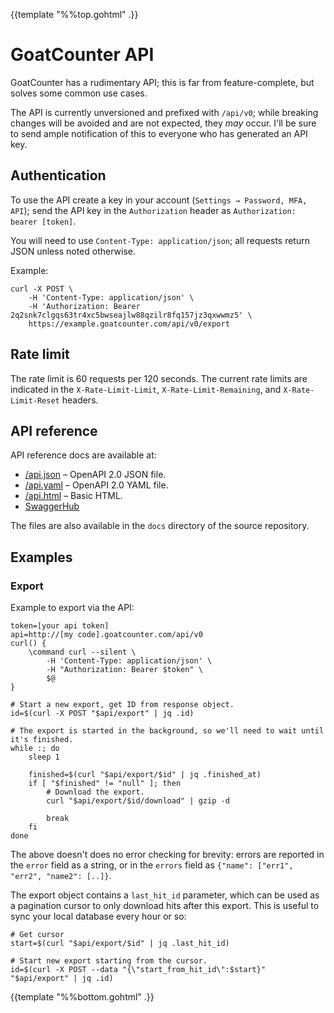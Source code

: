 {{template "%%top.gohtml" .}}

GoatCounter API
===============
GoatCounter has a rudimentary API; this is far from feature-complete, but solves
some common use cases.

The API is currently unversioned and prefixed with `/api/v0`; while breaking
changes will be avoided and are not expected, they *may* occur. I'll be sure to
send ample notification of this to everyone who has generated an API key.

Authentication
--------------
To use the API create a key in your account (`Settings → Password, MFA, API`);
send the API key in the `Authorization` header as `Authorization: bearer
[token]`.

You will need to use `Content-Type: application/json`; all requests return JSON
unless noted otherwise.

Example:

    curl -X POST \
        -H 'Content-Type: application/json' \
        -H 'Authorization: Bearer 2q2snk7clgqs63tr4xc5bwseajlw88qzilr8fq157jz3qxwwmz5' \
        https://example.goatcounter.com/api/v0/export

Rate limit
----------
The rate limit is 60 requests per 120 seconds. The current rate limits are
indicated in the `X-Rate-Limit-Limit`, `X-Rate-Limit-Remaining`, and
`X-Rate-Limit-Reset` headers.

API reference
-------------
API reference docs are available at:

- [/api.json](/api.json) – OpenAPI 2.0 JSON file.
- [/api.yaml](/api.yaml) – OpenAPI 2.0 YAML file.
- [/api.html](/api.html) – Basic HTML.
- [SwaggerHub](https://app.swaggerhub.com/apis-docs/Carpetsmoker/GoatCounter/0.1)

The files are also available in the `docs` directory of the source repository.

Examples
--------

### Export

Example to export via the API:

    token=[your api token]
    api=http://[my code].goatcounter.com/api/v0
    curl() {
        \command curl --silent \
            -H 'Content-Type: application/json' \
            -H "Authorization: Bearer $token" \
            $@
    }

    # Start a new export, get ID from response object.
    id=$(curl -X POST "$api/export" | jq .id)

    # The export is started in the background, so we'll need to wait until it's finished.
    while :; do
        sleep 1

        finished=$(curl "$api/export/$id" | jq .finished_at)
        if [ "$finished" != "null" ]; then
            # Download the export.
            curl "$api/export/$id/download" | gzip -d

            break
        fi
    done

The above doesn't does no error checking for brevity: errors are reported in the
`error` field as a string, or in the `errors` field as `{"name": ["err1",
"err2", "name2": [..]}`.

The export object contains a `last_hit_id` parameter, which can be used as a
pagination cursor to only download hits after this export. This is useful to
sync your local database every hour or so:

    # Get cursor
    start=$(curl "$api/export/$id" | jq .last_hit_id)

    # Start new export starting from the cursor.
    id=$(curl -X POST --data "{\"start_from_hit_id\":$start}" "$api/export" | jq .id)

{{template "%%bottom.gohtml" .}}
